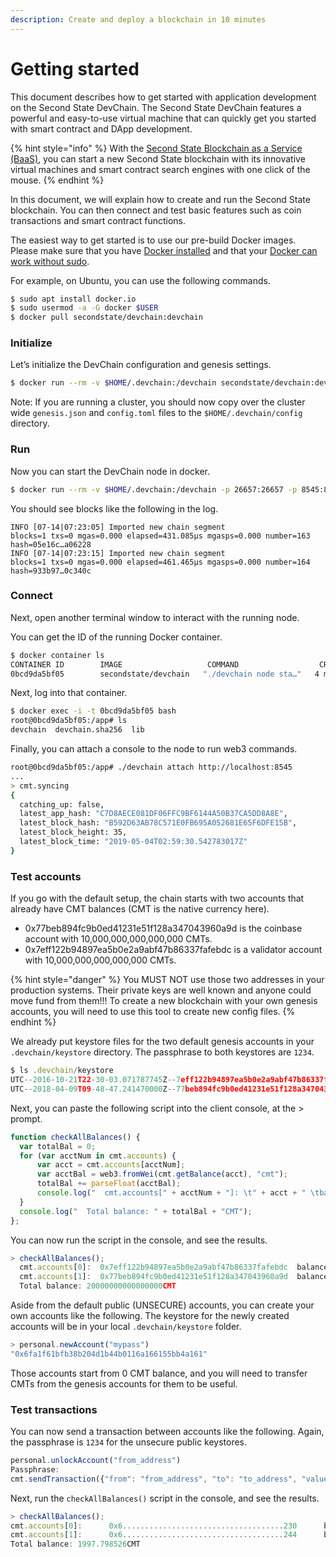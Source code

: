 ```yaml
---
description: Create and deploy a blockchain in 10 minutes
---
```


# Getting started

This document describes how to get started with application development on the Second State DevChain. The Second State DevChain features a powerful and easy-to-use virtual machine that can quickly get you started with smart contract and DApp development.

{% hint style="info" %}
With the [Second State Blockchain as a Service \(BaaS\)](../baas.md), you can start a new Second State blockchain with its innovative virtual machines and smart contract search engines with one click of the mouse.
{% endhint %}

In this document, we will explain how to create and run the Second State blockchain. You can then connect and test basic features such as coin transactions and smart contract functions.

The easiest way to get started is to use our pre-build Docker images. Please make sure that you have [Docker installed](https://docs.docker.com/install/) and that your [Docker can work without sudo](https://docs.docker.com/install/linux/linux-postinstall/).

For example, on Ubuntu, you can use the following commands.

```bash
$ sudo apt install docker.io
$ sudo usermod -a -G docker $USER
$ docker pull secondstate/devchain:devchain
```

### Initialize

Let’s initialize the DevChain configuration and genesis settings.

```bash
$ docker run --rm -v $HOME/.devchain:/devchain secondstate/devchain:devchain node init --home /devchain
```

Note: If you are running a cluster, you should now copy over the cluster wide `genesis.json` and `config.toml` files to the `$HOME/.devchain/config` directory.

### Run

Now you can start the DevChain node in docker.

```bash
$ docker run --rm -v $HOME/.devchain:/devchain -p 26657:26657 -p 8545:8545 secondstate/devchain:devchain node start --home /devchain
```

You should see blocks like the following in the log.

```text
INFO [07-14|07:23:05] Imported new chain segment               blocks=1 txs=0 mgas=0.000 elapsed=431.085µs mgasps=0.000 number=163 hash=05e16c…a06228
INFO [07-14|07:23:15] Imported new chain segment               blocks=1 txs=0 mgas=0.000 elapsed=461.465µs mgasps=0.000 number=164 hash=933b97…0c340c
```

### Connect

Next, open another terminal window to interact with the running node.

You can get the ID of the running Docker container.

```bash
$ docker container ls
CONTAINER ID        IMAGE                   COMMAND                  CREATED             STATUS              PORTS                                                         NAMES
0bcd9da5bf05        secondstate/devchain   "./devchain node sta…"   4 minutes ago       Up 4 minutes        0.0.0.0:8545->8545/tcp, 0.0.0.0:26657->26657/tcp, 26656/tcp   pedantic_mendeleev
```

Next, log into that container.

```bash
$ docker exec -i -t 0bcd9da5bf05 bash
root@0bcd9da5bf05:/app# ls
devchain  devchain.sha256  lib
```

Finally, you can attach a console to the node to run web3 commands.

```bash
root@0bcd9da5bf05:/app# ./devchain attach http://localhost:8545
...
> cmt.syncing
{
  catching_up: false,
  latest_app_hash: "C7D8AECE081DF06FFC9BF6144A50B37CA5DD8A8E",
  latest_block_hash: "B592D63AB78C571E0FB695A052681E65F6DFE15B",
  latest_block_height: 35,
  latest_block_time: "2019-05-04T02:59:30.542783017Z"
}
```

### Test accounts

If you go with the default setup, the chain starts with two accounts that already have CMT balances \(CMT is the native currency here\).

* 0x77beb894fc9b0ed41231e51f128a347043960a9d is the coinbase account with 10,000,000,000,000,000 CMTs.
* 0x7eff122b94897ea5b0e2a9abf47b86337fafebdc is a validator account with 10,000,000,000,000,000 CMTs.

{% hint style="danger" %}
You MUST NOT use those two addresses in your production systems. Their private keys are well known and anyone could move fund from them!!! To create a new blockchain with your own genesis accounts, you will need to use this tool to create new config files.
{% endhint %}

We already put keystore files for the two default genesis accounts in your `.devchain/keystore` directory. The passphrase to both keystores are `1234`.

```typescript
$ ls .devchain/keystore
UTC--2016-10-21T22-30-03.071787745Z--7eff122b94897ea5b0e2a9abf47b86337fafebdc
UTC--2018-04-09T09-48-47.241470000Z--77beb894fc9b0ed41231e51f128a347043960a9d
```

Next, you can paste the following script into the client console, at the &gt; prompt.

```typescript
function checkAllBalances() {
  var totalBal = 0;
  for (var acctNum in cmt.accounts) {
      var acct = cmt.accounts[acctNum];
      var acctBal = web3.fromWei(cmt.getBalance(acct), "cmt");
      totalBal += parseFloat(acctBal);
      console.log("  cmt.accounts[" + acctNum + "]: \t" + acct + " \tbalance: " + acctBal + " CMT");
  }
  console.log("  Total balance: " + totalBal + "CMT");
};
```

You can now run the script in the console, and see the results.

```typescript
> checkAllBalances();
  cmt.accounts[0]: 	0x7eff122b94897ea5b0e2a9abf47b86337fafebdc 	balance: 10000000000000000 CMT
  cmt.accounts[1]: 	0x77beb894fc9b0ed41231e51f128a347043960a9d 	balance: 10000000000000000 CMT
  Total balance: 20000000000000000CMT
```

Aside from the default public \(UNSECURE\) accounts, you can create your own accounts like the following. The keystore for the newly created accounts will be in your local `.devchain/keystore` folder.

```typescript
> personal.newAccount("mypass")
"0x6fa1f61bfb38b204d1b44b0116a166155bb4a161"
```

Those accounts start from 0 CMT balance, and you will need to transfer CMTs from the genesis accounts for them to be useful.

### Test transactions

You can now send a transaction between accounts like the following. Again, the passphrase is `1234` for the unsecure public keystores.

```typescript
personal.unlockAccount("from_address")
Passphrase:
cmt.sendTransaction({"from": "from_address", "to": "to_address", "value": web3.toWei(0.001, "cmt")})
```

Next, run the `checkAllBalances()` script in the console, and see the results.

```typescript
> checkAllBalances();
cmt.accounts[0]:      0x6....................................230      balance: 466.798526 CMT
cmt.accounts[1]:      0x6....................................244      balance: 1531 CMT
Total balance: 1997.798526CMT
```







